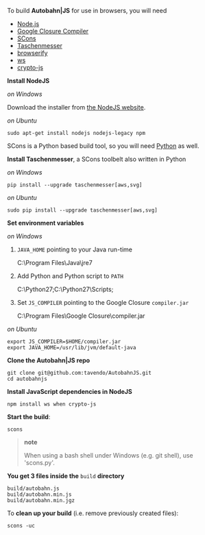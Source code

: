 To build **Autobahn|JS** for use in browsers, you will need

-   [Node.js](http://nodejs.org/)
-   [Google Closure Compiler](http://dl.google.com/closure-compiler/compiler-latest.zip)
-   [SCons](http://www.scons.org/)
-   [Taschenmesser](https://github.com/oberstet/taschenmesser)
-   [browserify](http://browserify.org/)
-   [ws](http://websockets.github.io/ws/)
-   [crypto-js](https://www.npmjs.org/package/crypto-js)

**Install NodeJS**

*on Windows*

Download the installer from [the NodeJS website](http://nodejs.org/download/).

*on Ubuntu*

    sudo apt-get install nodejs nodejs-legacy npm

SCons is a Python based build tool, so you will need [Python](http://python.org/) as well.

**Install Taschenmesser**, a SCons toolbelt also written in Python

*on Windows*

    pip install --upgrade taschenmesser[aws,svg]

*on Ubuntu*

    sudo pip install --upgrade taschenmesser[aws,svg]

**Set environment variables**

*on Windows*

1.  `JAVA_HOME` pointing to your Java run-time

    C:\Program Files\Java\jre7

1.  Add Python and Python script to `PATH`

    C:\Python27;C:\Python27\Scripts;

1.  Set `JS_COMPILER` pointing to the Google Closure `compiler.jar`

    C:\Program Files\Google Closure\compiler.jar

*on Ubuntu*

    export JS_COMPILER=$HOME/compiler.jar
    export JAVA_HOME=/usr/lib/jvm/default-java

**Clone the Autobahn|JS repo**

    git clone git@github.com:tavendo/AutobahnJS.git
    cd autobahnjs

**Install JavaScript dependencies in NodeJS**

    npm install ws when crypto-js

**Start the build**:

    scons

> **note**
>
> When using a bash shell under Windows (e.g. git shell), use 'scons.py'.

**You get 3 files inside the** `build` **directory**

    build/autobahn.js
    build/autobahn.min.js
    build/autobahn.min.jgz

To **clean up your build** (i.e. remove previously created files):

    scons -uc
